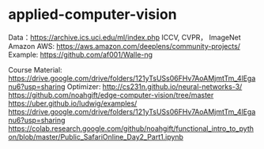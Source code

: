 # applied-computer-vision
Data：https://archive.ics.uci.edu/ml/index.php	ICCV, CVPR， ImageNet
Amazon AWS: https://aws.amazon.com/deeplens/community-projects/
Example: https://github.com/af001/Walle-ng

Course Material: https://drive.google.com/drive/folders/121yTsUSs06FHv7AoAMjmtTm_4lEganu6?usp=sharing
Optimizer: http://cs231n.github.io/neural-networks-3/
https://github.com/noahgift/edge-computer-vision/tree/master
https://uber.github.io/ludwig/examples/
https://drive.google.com/drive/folders/121yTsUSs06FHv7AoAMjmtTm_4lEganu6?usp=sharing
https://colab.research.google.com/github/noahgift/functional_intro_to_python/blob/master/Public_SafariOnline_Day2_Part1.ipynb



